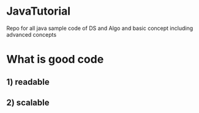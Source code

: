 # JavaTutorial
Repo for all java sample code of DS and Algo and basic concept including advanced concepts

# What is good code
## 1) readable 
## 2) scalable
